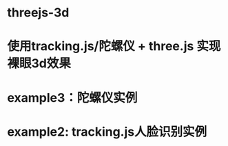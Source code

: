 # threejs-3d
# 使用tracking.js/陀螺仪 + three.js 实现裸眼3d效果

# example3：陀螺仪实例
# example2: tracking.js人脸识别实例
